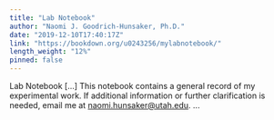 ```yaml
---
title: "Lab Notebook"
author: "Naomi J. Goodrich-Hunsaker, Ph.D."
date: "2019-12-10T17:40:17Z"
link: "https://bookdown.org/u0243256/mylabnotebook/"
length_weight: "12%"
pinned: false
---
```


Lab Notebook [...] This notebook contains a general record of my experimental work. If additional information or further clarification is needed, email me at naomi.hunsaker@utah.edu. ...
